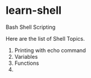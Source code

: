 # learn-shell

Bash Shell Scripting

Here are the list of Shell Topics.

1. Printing with echo command
2. Variables 
3. Functions 
4. 


